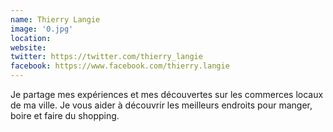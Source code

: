 ```yaml
---
name: Thierry Langie
image: '0.jpg'
location:
website:
twitter: https://twitter.com/thierry_langie
facebook: https://www.facebook.com/thierry.langie
---
```

Je partage mes expériences et mes découvertes sur les commerces locaux de ma ville. Je vous aider à découvrir les meilleurs endroits pour manger, boire et faire du shopping.